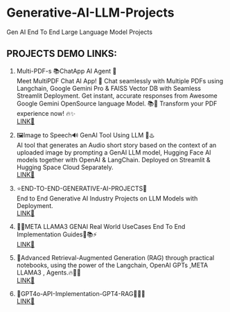 # Generative-AI-LLM-Projects
Gen AI End To End Large Language Model Projects

## PROJECTS DEMO LINKS:

1. Multi-PDF-s 📚ChatApp AI Agent 🤖                                                     
    Meet MultiPDF Chat AI App! 🚀 Chat seamlessly with Multiple PDFs using Langchain, Google Gemini Pro & FAISS Vector DB with Seamless Streamlit Deployment. Get instant, accurate responses from Awesome Google Gemini OpenSource language Model. 📚💬 Transform your PDF experience now! 🔥✨                                                                             
    [LINK🔗](https://github.com/GURPREETKAURJETHRA/Multi-PDFs_ChatApp_AI-Agent)

2. 🖼️Image to Speech🔊 GenAI Tool Using LLM 🌟♨️                                                      
    AI tool that generates an Audio short story based on the context of an uploaded image by prompting a GenAI LLM model, Hugging Face AI models together with OpenAI & LangChain. Deployed on Streamlit & Hugging Space Cloud Separately.                          
    [LINK🔗](https://github.com/GURPREETKAURJETHRA/Image-to-Speech-GenAI-Tool-Using-LLM)

3. ⭐END-TO-END-GENERATIVE-AI-PROJECTS🌟                                        
    End to End Generative AI Industry Projects on LLM Models with Deployment.                                                       
    [LINK🔗](https://github.com/GURPREETKAURJETHRA/END-TO-END-GENERATIVE-AI-PROJECTS)

4. 💎🌟META LLAMA3 GENAI Real World UseCases End To End Implementation Guides📝📚⚡                                                       
     [LINK🔗](https://github.com/GURPREETKAURJETHRA/Meta-LLAMA3-GenAI-UseCases-End-To-End-Implementation-Guides)

5. 🌟Advanced Retrieval-Augmented Generation (RAG) through practical notebooks, using the power of the Langchain, OpenAI GPTs ,META LLAMA3 , Agents.🔥💫🎯            
      [LINK🔗](https://github.com/GURPREETKAURJETHRA/Advanced_RAG)

6. 🌟GPT4o-API-Implementation-GPT4-RAG💯🎯💫   
     [LINK🔗](https://github.com/GURPREETKAURJETHRA/GPT4o-API-Implementation-GPT4-RAG)

